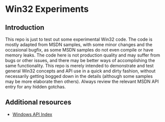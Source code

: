 # Win32 Experiments

## Introduction

This repo is just to test out some experimental Win32 code. The code is mostly adapted from MSDN samples, with some minor changes and the occasional bugfix, as some MSDN samples do not even compile or have memory leaks. The code here is not production quality and may suffer from bugs or other issues, and there may be better ways of accomplishing the same functionality. This repo is merely intended to demonstrate and test general Win32 concepts and API use in a quick and dirty fashion, without necessarily getting bogged down in the details (although some samples may be more elaborate then others). Always review the relevant MSDN API entry for any hidden gotchas.

## Additional resources

* [Windows API Index](https://docs.microsoft.com/en-us/windows/win32/apiindex/windows-api-list)
